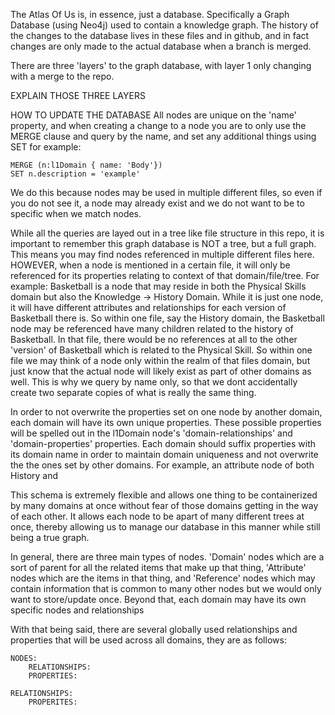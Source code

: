 The Atlas Of Us is, in essence, just a database. Specifically a Graph Database (using Neo4j) used to contain a knowledge graph. The history of the changes to the database lives in these files and in github, and in fact changes are only made to the actual database when a branch is merged.

There are three 'layers' to the graph database, with layer 1 only changing with a merge to the repo. 

EXPLAIN THOSE THREE LAYERS



HOW TO UPDATE THE DATABASE
All nodes are unique on the 'name' property, and when creating a change to a node you are to only use the MERGE clause and query by the name, and set any additional things using SET for example:
```
MERGE (n:l1Domain { name: 'Body'})
SET n.description = 'example'
```
We do this because nodes may be used in multiple different files, so even if you do not see it, a node may already exist and we do not want to be to specific when we match nodes. 

While all the queries are layed out in a tree like file structure in this repo, it is important to remember this graph database is NOT a tree, but a full graph. This means you may find nodes referenced in multiple different files here. HOWEVER, when a node is mentioned in a certain file, it will only be referenced for its properties relating to context of that domain/file/tree. For example: Basketball is a node that may reside in both the Physical Skills domain but also the Knowledge -> History Domain. While it is just one node, it will have different attributes and relationships for each version of Basketball there is. So within one file, say the History domain, the Basketball node may be referenced have many children related to the history of Basketball. In that file, there would be no references at all to the other 'version' of Basketball which is related to the Physical Skill. So within one file we may think of a node only within the realm of that files domain, but just know that the actual node will likely exist as part of other domains as well. This is why we query by name only, so that we dont accidentally create two separate copies of what is really the same thing.

In order to not overwrite the properties set on one node by another domain, each domain will have its own unique properties. These possible properties will be spelled out in the l1Domain node's 'domain-relationships' and 'domain-properties' properties. Each domain should suffix properties with its domain name in order to maintain domain uniqueness and not overwrite the the ones set by other domains. For example, an attribute node of both History and 

This schema is extremely flexible and allows one thing to be containerized by many domains at once without fear of those domains getting in the way of each other. It allows each node to be apart of many different trees at once, thereby allowing us to manage our database in this manner while still being a true graph.

In general, there are three main types of nodes. 'Domain' nodes which are a sort of parent for all the related items that make up that thing, 'Attribute' nodes which are the items in that thing, and 'Reference' nodes which may contain information that is common to many other nodes but we would only want to store/update once. Beyond that, each domain may have its own specific nodes and relationships

With that being said, there are several globally used relationships and properties that will be used across all domains, they are as follows:
```
NODES:
    RELATIONSHIPS:
    PROPERTIES:

RELATIONSHIPS:
    PROPERITES:
```


